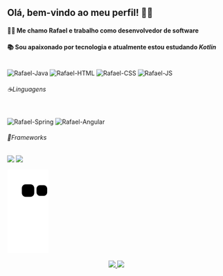 ## Olá, bem-vindo ao meu perfil! 🙋‍♂️

#### 👨‍💻 Me chamo Rafael e trabalho como desenvolvedor de software
#### 📚 Sou apaixonado por tecnologia e atualmente estou estudando _Kotlin_



  
<div style="display: inline_block"><br>
  <img align="center" alt="Rafael-Java" height="30" width="40" src="https://cdn.jsdelivr.net/gh/devicons/devicon/icons/java/java-plain.svg">
  <img align="center" alt="Rafael-HTML" height="30" width="40" src="https://cdn.jsdelivr.net/gh/devicons/devicon/icons/html5/html5-plain-wordmark.svg">
  <img align="center" alt="Rafael-CSS" height="30" width="40" src="https://cdn.jsdelivr.net/gh/devicons/devicon/icons/css3/css3-plain-wordmark.svg">
  <img align="center" alt="Rafael-JS" height="30" width="40" src="https://cdn.jsdelivr.net/gh/devicons/devicon/icons/javascript/javascript-original.svg">
</div>

###### ☕*Linguagens*

<div style="display: inline_block"><br>
  <img align="center" alt="Rafael-Spring" height="30" width="40" src="https://cdn.jsdelivr.net/gh/devicons/devicon/icons/spring/spring-plain.svg" />
  <img align="center" alt="Rafael-Angular" height="30" width="40" src="https://cdn.jsdelivr.net/gh/devicons/devicon/icons/angularjs/angularjs-plain.svg" />
</div>

###### 🧱*Frameworks*


##
<div> 
  <a href="https://www.instagram.com/rafaelcardoso_santos/" target="_blank"><img src="https://img.shields.io/badge/-Instagram-%23E4405F?style=for-the-badge&logo=instagram&logoColor=white" target="_blank"></a>
  <a href="https://www.linkedin.com/in/rafael-cardoso-dos-santos-119423204/" target="_blank"><img src="https://img.shields.io/badge/-LinkedIn-%230077B5?style=for-the-badge&logo=linkedin&logoColor=white" target="_blank"></a> 
 
  ![Snake animation](https://github.com/rafaballerini/rafaballerini/blob/output/github-contribution-grid-snake.svg)
 
</div>

<div align="center">
  <a href="https://github.com/rafaelcardosodev">
  <img height="180em" src="https://github-readme-stats.vercel.app/api?username=rafaelcardosodev&show_icons=true&theme=nightowl&include_all_commits=true&count_private=true"/>
  <img height="180em" src="https://github-readme-stats.vercel.app/api/top-langs/?username=rafaelcardosodev&layout=compact&langs_count=7&theme=nightowl"/>
</div>

